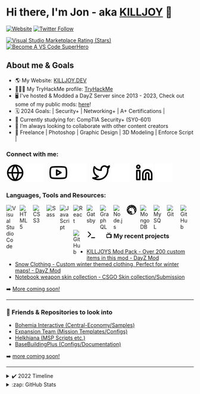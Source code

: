 # Hi there, I'm Jon - aka [KILLJOY][website] 👋 

[![Website](https://img.shields.io/website?label=iKILLJOY.Dev&style=for-the-badge&url=https%3A%2F%2Fcodestackr.com)](https://ikilljoy.dev)
[![Twitter Follow](https://img.shields.io/twitter/follow/iKilljoy13?color=1DA1F2&logo=twitter&style=for-the-badge)](https://twitter.com/intent/follow?original_referer=https%3A%2F%2Fgithub.com%2FcodeSTACKr&screen_name=iKilljoy13)

[![Visual Studio Marketplace Rating (Stars)](https://img.shields.io/visual-studio-marketplace/stars/codestackr.codestackr-theme?label=KILLJOYS%20Workshop%20Submissions&logo=&logoColor=ff652f&style=for-the-badge)](https://steamcommunity.com/id/iKILLJOY/myworkshopfiles/)
[![Become A VS Code SuperHero](https://img.shields.io/badge/-Join%20my%20Discord%20server%20%E2%86%92-gray.svg?colorB=ff652f&style=for-the-badge)](https://discord.gg/44q6zv6PER)


## About me & Goals

- 🌎 My Website: [KILLJOY.DEV](https://killjoy.dev)
- 👨🏽‍💻 My TryHackMe profile: [TryHackMe](https://tryhackme.com/p/KILLJOY) 
- 🖥️ I've hosted & Modded a DayZ Server since 2013 - 2023, Check out some of my public mods: [here][workshop]!
- 🗓️ 2024 Goals: | Security+ | Networking+ | A+ Certifications |
- 🏫 Currently studying for: CompTIA Security+ (SY0-601)
- 👯 I’m always looking to collaborate with other content creators
- 🎨 Freelance | Photoshop | Graphic Design | 3D Modeling | Enforce Script |

### Connect with me:

[![website](./img/globe-light.svg)](https://killjoy.dev#gh-light-mode-only)
[![website](./img/globe-dark.svg)](https://killjoy.dev#gh-dark-mode-only)
&nbsp;&nbsp;
[![website](./img/youtube-light.svg)](https://www.youtube.com/playlist?list=PLszEzCXmDA6muRMrvYo3i-daKFtQ4F2iH/#gh-light-mode-only)
[![website](./img/youtube-dark.svg)](https://www.youtube.com/playlist?list=PLszEzCXmDA6muRMrvYo3i-daKFtQ4F2iH#gh-dark-mode-only)
&nbsp;&nbsp;
[![website](./img/twitter-light.svg)](https://twitter.com/ikilljoy13#gh-light-mode-only)
[![website](./img/twitter-dark.svg)](https://twitter.com/ikilljoy13#gh-dark-mode-only)
&nbsp;&nbsp;
[![website](./img/linkedin-light.svg)](https://linkedin.com/in/#gh-light-mode-only)
[![website](./img/linkedin-dark.svg)](https://linkedin.com/in/#gh-dark-mode-only)

### Languages, Tools and Resources:

[<img align="left" alt="Visual Studio Code" width="26px" src="https://cdn.jsdelivr.net/gh/devicons/devicon/icons/vscode/vscode-original.svg" style="padding-right:10px;" />][webdevplaylist]
[<img align="left" alt="HTML5" width="26px" src="https://cdn.jsdelivr.net/gh/devicons/devicon/icons/html5/html5-original.svg" style="padding-right:10px;" />][webdevplaylist]
[<img align="left" alt="CSS3" width="26px" src="https://cdn.jsdelivr.net/gh/devicons/devicon/icons/css3/css3-original.svg" style="padding-right:10px;" />][cssplaylist]
[<img align="left" alt="Sass" width="26px" src="https://cdn.jsdelivr.net/gh/devicons/devicon/icons/sass/sass-original.svg" style="padding-right:10px;" />][cssplaylist]
[<img align="left" alt="JavaScript" width="26px" src="https://cdn.jsdelivr.net/gh/devicons/devicon/icons/javascript/javascript-original.svg" style="padding-right:10px;" />][jsplaylist]
[<img align="left" alt="React" width="26px" src="https://cdn.jsdelivr.net/gh/devicons/devicon/icons/react/react-original.svg" style="padding-right:10px;" />][reactplaylist]
[<img align="left" alt="Gatsby" width="26px" src="https://cdn.jsdelivr.net/gh/devicons/devicon/icons/gatsby/gatsby-original.svg" style="padding-right:10px;" />][webdevplaylist]
[<img align="left" alt="GraphQL" width="26px" src="https://cdn.jsdelivr.net/gh/devicons/devicon/icons/graphql/graphql-plain.svg" style="padding-right:10px;" />][webdevplaylist]
[<img align="left" alt="Node.js" width="26px" src="https://cdn.jsdelivr.net/gh/devicons/devicon/icons/nodejs/nodejs-original.svg" style="padding-right:10px;" />][webdevplaylist]
[<img align="left" alt="Deno" width="26px" src="./img/deno-light.svg" style="padding-right:10px;" />][webdevplaylist]
[<img align="left" alt="MongoDB" width="26px" src="https://cdn.jsdelivr.net/gh/devicons/devicon/icons/mongodb/mongodb-original.svg" style="padding-right:10px;" />][webdevplaylist]
[<img align="left" alt="MySQL" width="26px" src="https://cdn.jsdelivr.net/gh/devicons/devicon/icons/mysql/mysql-original.svg" style="padding-right:10px;" />][webdevplaylist]
[<img align="left" alt="Git" width="26px" src="https://cdn.jsdelivr.net/gh/devicons/devicon/icons/git/git-original.svg" style="padding-right:10px;" />][webdevplaylist]
[<img align="left" alt="GitHub" width="26px" src="https://user-images.githubusercontent.com/3369400/139447912-e0f43f33-6d9f-45f8-be46-2df5bbc91289.png" style="padding-right:10px;" />](https://www.youtube.com/playlist?list=PLkwxH9e_vrAJ0WbEsFA9W3I1W-g_BTsbt#gh-dark-mode-only)
[<img align="left" alt="GitHub" width="26px" src="https://user-images.githubusercontent.com/3369400/139448065-39a229ba-4b06-434b-bc67-616e2ed80c8f.png" style="padding-right:10px;" />](https://www.youtube.com/playlist?list=PLkwxH9e_vrAJ0WbEsFA9W3I1W-g_BTsbt#gh-light-mode-only)
[<img align="left" alt="Terminal" width="26px" src="./img/terminal-light.svg" />](https://www.youtube.com/playlist?list=PLkwxH9e_vrAJ0WbEsFA9W3I1W-g_BTsbt#gh-light-mode-only)
[<img align="left" alt="Terminal" width="26px" src="./img/terminal-dark.svg" />](https://www.youtube.com/playlist?list=PLkwxH9e_vrAJ0WbEsFA9W3I1W-g_BTsbt#gh-dark-mode-only)

<br />
<br />

---

### 📺 My recent projects

<!-- PROJECTS:START -->
- [KILLJOYS Mod Pack - Over 200 custom items in this mod - DayZ Mod](https://steamcommunity.com/sharedfiles/filedetails/?id=1733304869)
- [Snow Clothing - Custom winter themed clothing, Perfect for winter maps! - DayZ Mod](https://steamcommunity.com/sharedfiles/filedetails/?id=1599035726)
- [Notebook weapon skin collection - CSGO Skin collection/Submission](https://www.youtube.com/watch?v=oQBRZMo0e34)
<!-- PROJECTS:END -->

➡️ [More coming soon!]()

---

### 📕 Friends & Repositories to look into

<!-- BLOG-POST-LIST:START -->
- [Bohemia Interactive &lpar;Central-Economy/Samples&rpar;](https://github.com/BohemiaInteractive)
- [Expansion Team &lpar;Mission Templates/Configs&rpar;](https://github.com/ExpansionModTeam)
- [Helkhiana &lpar;MSP Scripts etc.&rpar;](https://github.com/helkhiana)
- [BaseBuildingPlus &lpar;Configs/Documentation&rpar;](https://github.com/FelixForesight2020/BaseBuildingPlus)
<!-- BLOG-POST-LIST:END -->

➡️ [more coming soon!]()

---

<details>
  <summary>✔️ 2022 Timeline</summary>
  
<!--START_SECTION:activity-->
1. ⚙️ Security+ (SY0-601) Certification | Status: IN PROGRESS [#5](https://github.com/codeSTACKr/nft-landing-page/pull/5)
2. ⚙️ IT Toolkit Development | Status: IN PROGRESS | [https://pbs.twimg.com/media/FQkLXU8XMBMi5DJ?format=jpg&name=small]
3. ❌ Commented on [#1572](https://github.com/anuraghazra/github-readme-stats/issues/1572) in [anuraghazra/github-readme-stats](https://github.com/anuraghazra/github-readme-stats)
4. ❌ Merged PR [#1](https://github.com/mongodb-developer/mongodb-ecommerce/pull/1) in [mongodb-developer/mongodb-ecommerce](https://github.com/mongodb-developer/mongodb-ecommerce)
5. ❌ Opened PR [#1](https://github.com/mongodb-developer/mongodb-ecommerce/pull/1) in [mongodb-developer/mongodb-ecommerce](https://github.com/mongodb-developer/mongodb-ecommerce)
<!--END_SECTION:activity-->

</details>

<details>
  <summary>:zap: GitHub Stats</summary>

  <img align="left" alt="codeSTACKr's GitHub Stats" src="https://github-readme-stats.vercel.app/api?username=ikilljoy&show_icons=true&hide_border=false&title_color=ff652f&icon_color=FFE400&bg_color=09131B&text_color=ffffff&border_color=0c1a25" />

</details>

[website]: https://ikilljoy.dev
[workshop]: https://steamcommunity.com/id/iKILLJOY/myworkshopfiles/
[youtube]: https://www.youtube.com/channel/UCDO3P7Ex6yyRfZOMo-c0S7A
[linkedin]: https://linkedin.com/in/codeSTACKr
[webdevplaylist]: https://www.youtube.com/playlist?list=PLkwxH9e_vrAJ0WbEsFA9W3I1W-g_BTsbt
[jsplaylist]: https://www.youtube.com/playlist?list=PLkwxH9e_vrALRJKu7wfXby3MKeflhTu6B
[cssplaylist]: https://www.youtube.com/playlist?list=PLkwxH9e_vrALSdvZuEh6gqQdmDoDIoqz4
[reactplaylist]: https://www.youtube.com/playlist?list=PLkwxH9e_vrAK4TdffpxKY3QGyHCpxFcQ0
